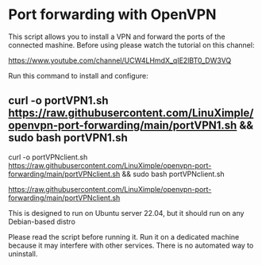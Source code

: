 # Port forwarding with OpenVPN
This script allows you to install a VPN and forward the ports of the connected mashine.
Before using please watch the tutorial on this channel:

https://www.youtube.com/channel/UCW4LHmdX_qIE2lBT0_DW3VQ


Run this command to install and configure:

 ## curl -o portVPN1.sh https://raw.githubusercontent.com/LinuXimple/openvpn-port-forwarding/main/portVPN1.sh && sudo bash portVPN1.sh



curl -o portVPNclient.sh https://raw.githubusercontent.com/LinuXimple/openvpn-port-forwarding/main/portVPNclient.sh && sudo bash portVPNclient.sh

https://raw.githubusercontent.com/LinuXimple/openvpn-port-forwarding/main/portVPNclient.sh


This is designed to run on Ubuntu server 22.04, but it should run on any Debian-based distro


Please read the script before running it.
Run it on a dedicated machine because it may interfere with other services.
There is no automated way to uninstall.
